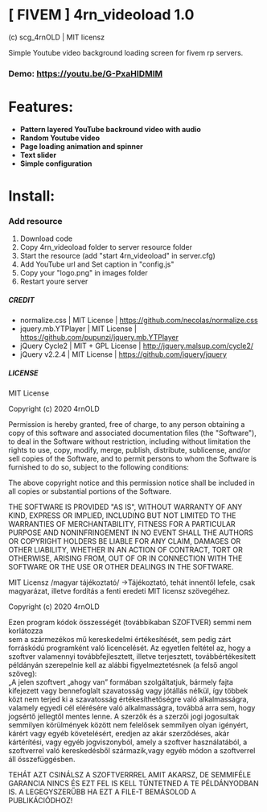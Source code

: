 # [ FIVEM ] 4rn_videoload 1.0 

(c) scg_4rnOLD | MIT licensz

Simple Youtube video background loading screen for fivem rp servers.
### Demo: https://youtu.be/G-PxaHIDMIM

# Features:
- **Pattern layered YouTube backround video with audio**
- **Random Youtube video**
- **Page loading animation and spinner**
- **Text slider**
- **Simple configuration**

# Install:
### Add resource

1. Download code
2. Copy 4rn_videoload folder to server resource folder
3. Start the resource (add "start 4rn_videoload" in server.cfg)
4. Add YouTube url and Set caption in "config.js"
5. Copy your "logo.png" in images folder
5. Restart youre server

##### CREDIT
- normalize.css | MIT License | https://github.com/necolas/normalize.css
- jquery.mb.YTPlayer | MIT License | https://github.com/pupunzi/jquery.mb.YTPlayer
- jQuery Cycle2 | MIT + GPL License | http://jquery.malsup.com/cycle2/
- jQuery v2.2.4 | MIT License | https://github.com/jquery/jquery

##### LICENSE
MIT License

Copyright (c) 2020 4rnOLD

Permission is hereby granted, free of charge, to any person obtaining a copy
of this software and associated documentation files (the "Software"), to deal
in the Software without restriction, including without limitation the rights
to use, copy, modify, merge, publish, distribute, sublicense, and/or sell
copies of the Software, and to permit persons to whom the Software is
furnished to do so, subject to the following conditions:

The above copyright notice and this permission notice shall be included in all
copies or substantial portions of the Software.

THE SOFTWARE IS PROVIDED "AS IS", WITHOUT WARRANTY OF ANY KIND, EXPRESS OR IMPLIED, INCLUDING BUT NOT LIMITED TO THE WARRANTIES OF MERCHANTABILITY, FITNESS FOR A PARTICULAR PURPOSE AND NONINFRINGEMENT IN NO EVENT SHALL THE AUTHORS OR COPYRIGHT HOLDERS BE LIABLE FOR ANY CLAIM, DAMAGES OR OTHER LIABILITY, WHETHER IN AN ACTION OF CONTRACT, TORT OR OTHERWISE, ARISING FROM, OUT OF OR IN CONNECTION WITH THE SOFTWARE OR THE USE OR OTHER DEALINGS IN THE SOFTWARE.



MIT Licensz /magyar tájékoztató/
->Tájékoztató, tehát innentől lefele, csak magyarázat, illetve fordítás a fenti
eredeti MIT licensz szövegéhez.

Copyright (c) 2020 4rnOLD

Ezen program kódok összességét (továbbikaban SZOFTVER) semmi  nem  korlátozza  
sem  a  szármezékos  mű  kereskedelmi értékesítését,  sem  pedig  zárt  forráskódú programként  való  licencelését.
Az  egyetlen  feltétel az, hogy a szoftver valamennyi továbbfejlesztett, illetve terjesztett, 
továbbértékesített példányán  szerepelnie kell az alábbi figyelmeztetésnek (a felső angol szöveg):  
„A jelen  szoftvert „ahogy  van” formában szolgáltatjuk, bármely fajta kifejezett vagy 
bennefoglalt szavatosság vagy jótállás nélkül, így többek közt nem terjed ki a szavatosság
értékesíthetőségre való alkalmasságra, valamely egyedi cél elérésére való alkalmasságra,
továbbá arra sem, hogy jogsértő jellegtől mentes  lenne. A szerzők és a szerzői jogi jogosultak
semmilyen körülmények között nem felelősek semmilyen olyan igényért, kárért vagy egyéb követelésért, eredjen az akár szerződéses, akár kártérítési, vagy egyéb jogviszonyból, amely a szoftver használatából, a szoftverrel való kereskedésből származik,vagy egyéb módon a szoftverrel áll összefüggésben.

TEHÁT AZT CSINÁLSZ A SZOFTVERRREL AMIT AKARSZ, DE SEMMIFÉLE GARANCIA NINCS ÉS EZT FEL IS KELL TÜNTETNED A TE PÉLDÁNYODBAN IS. A LEGEGYSZERŰBB HA EZT A FILE-T BEMÁSOLOD A PUBLIKÁCIÓDHOZ!
